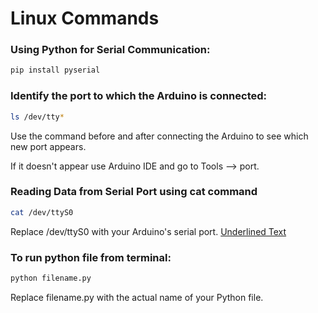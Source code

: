 # Linux Commands

### Using Python for Serial Communication:
```bash
pip install pyserial
```

### Identify the port to which the Arduino is connected:
```bash
ls /dev/tty*
```
Use the command before and after connecting the Arduino to see which new port appears.

If it doesn't appear use Arduino IDE and go to Tools --> port.

### Reading Data from Serial Port using cat command
```bash
cat /dev/ttyS0
```

Replace /dev/ttyS0 with your Arduino's serial port.
<u>Underlined Text</u>
### To run python file from terminal:
```bash
python filename.py
```
Replace filename.py with the actual name of your Python file.



